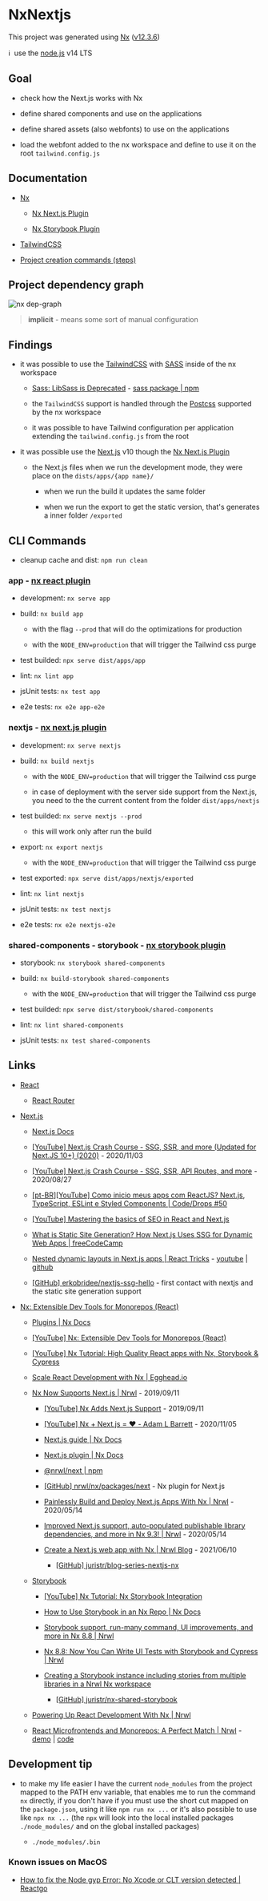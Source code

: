 # NxNextjs

This project was generated using [Nx](https://nx.dev/) ([v12.3.6](https://github.com/nrwl/nx/releases/tag/12.3.6))

ℹ️&nbsp;&nbsp;use the [node.js](https://nodejs.org/en/) v14 LTS

## Goal

- check how the Next.js works with Nx

- define shared components and use on the applications

- define shared assets (also webfonts) to use on the applications

- load the webfont added to the nx workspace and define to use it on the root `tailwind.config.js`

## Documentation

- [Nx](docs/nx.md)

  - [Nx Next.js Plugin](docs/nx-next-plugin.md)

  - [Nx Storybook Plugin](docs/nx-storybook-plugin.md)

- [TailwindCSS](docs/tailwindcss.md)

- [Project creation commands (steps)](docs/project-creation-commands.md)

## Project dependency graph

![nx dep-graph](docs/assets/nx_dep-graph.png)

> **implicit** - means some sort of manual configuration

## Findings

- it was possible to use the [TailwindCSS](https://tailwindcss.com/) with [SASS](https://sass-lang.com/) inside of the nx workspace

  - [Sass: LibSass is Deprecated](https://sass-lang.com/blog/libsass-is-deprecated) - [sass package | npm](https://www.npmjs.com/package/sass)

  - the `TailwindCSS` support is handled through the [Postcss](https://postcss.org/) supported by the nx workspace

  - it was possible to have Tailwind configuration per application extending the `tailwind.config.js` from the root

- it was possible use the [Next.js](https://nextjs.org/) v10 though the [Nx Next.js Plugin](https://nx.dev/latest/react/plugins/next/overview)

  - the Next.js files when we run the development mode, they were place on the `dists/apps/{app name}/`

    - when we run the build it updates the same folder

    - when we run the export to get the static version, that's generates a inner folder `/exported`

## CLI Commands

- cleanup cache and dist: `npm run clean`

### app - [nx react plugin](https://nx.dev/latest/react/plugins/react/overview)

- development: `nx serve app`

- build: `nx build app`

  - with the flag `--prod` that will do the optimizations for production

  - with the `NODE_ENV=production` that will trigger the Tailwind css purge

- test builded: `npx serve dist/apps/app`

- lint: `nx lint app`

- jsUnit tests: `nx test app`

- e2e tests: `nx e2e app-e2e`

### nextjs - [nx next.js plugin](https://nx.dev/latest/react/plugins/next/overview)

- development: `nx serve nextjs`

- build: `nx build nextjs`

  - with the `NODE_ENV=production` that will trigger the Tailwind css purge

  - in case of deployment with the server side support from the Next.js, you need to the the current content from the folder `dist/apps/nextjs`

- test builded: `nx serve nextjs --prod`

  - this will work only after run the build

- export: `nx export nextjs`

  - with the `NODE_ENV=production` that will trigger the Tailwind css purge

- test exported: `npx serve dist/apps/nextjs/exported`

- lint: `nx lint nextjs`

- jsUnit tests: `nx test nextjs`

- e2e tests: `nx e2e nextjs-e2e`

### shared-components - storybook - [nx storybook plugin](https://nx.dev/latest/react/plugins/storybook/overview)

- storybook: `nx storybook shared-components`

- build: `nx build-storybook shared-components`

  - with the `NODE_ENV=production` that will trigger the Tailwind css purge

- test builded: `npx serve dist/storybook/shared-components`

- lint: `nx lint shared-components`

- jsUnit tests: `nx test shared-components`

## Links

- [React](https://reactjs.org/)

  - [React Router](https://reactrouter.com/)

- [Next.js](https://nextjs.org/)

  - [Next.js Docs](https://nextjs.org/docs/getting-started)

  - [[YouTube] Next.js Crash Course - SSG, SSR, and more (Updated for Next.JS 10+) (2020)](https://www.youtube.com/watch?v=dArDe9v5QIA) - 2020/11/03

  - [[YouTube] Next.js Crash Course - SSG, SSR, API Routes, and more](https://www.youtube.com/watch?v=q-sYloF3xKM) - 2020/08/27

  - [[pt-BR][YouTube] Como inicio meus apps com ReactJS? Next.js, TypeScript, ESLint e Styled Components | Code/Drops #50](https://www.youtube.com/watch?v=1nVUfZg2dSA)

  - [[YouTube] Mastering the basics of SEO in React and Next.js](https://www.youtube.com/watch?v=GfsqFaiaK3A)

  - [What is Static Site Generation? How Next.js Uses SSG for Dynamic Web Apps | freeCodeCamp](https://www.freecodecamp.org/news/static-site-generation-with-nextjs/)

  - [Nested dynamic layouts in Next.js apps | React Tricks](https://reacttricks.com/nested-dynamic-layouts-in-next-apps/) - [youtube](https://www.youtube.com/watch?v=69-mnojSa0M) | [github](https://github.com/kheruc/rt-nested-layouts)

  - [[GitHub] erkobridee/nextjs-ssg-hello](https://github.com/erkobridee/nextjs-ssg-hello) - first contact with nextjs and the static site generation support

- [Nx: Extensible Dev Tools for Monorepos (React)](https://nx.dev/react)

  - [Plugins | Nx Docs](https://nx.dev/react/plugins/overview)

  - [[YouTube] Nx: Extensible Dev Tools for Monorepos (React)](https://www.youtube.com/watch?v=E188J7E_MDU)

  - [[YouTube] Nx Tutorial: High Quality React apps with Nx, Storybook & Cypress](https://www.youtube.com/watch?v=mfJBLhjYMdo)

  - [Scale React Development with Nx | Egghead.io](https://egghead.io/playlists/scale-react-development-with-nx-4038)

  - [Nx Now Supports Next.js | Nrwl](https://blog.nrwl.io/nx-now-supports-next-js-84ae3d0b2aed) - 2019/09/11

    - [[YouTube] Nx Adds Next.js Support](https://www.youtube.com/watch?v=dmwgmHJ8_Ms) - 2019/09/11

    - [[YouTube] Nx + Next.js = ❤️ - Adam L Barrett](https://www.youtube.com/watch?v=chBOFzpGpyo) - 2020/11/05

    - [Next.js guide | Nx Docs](https://nx.dev/latest/react/guides/nextjs)

    - [Next.js plugin | Nx Docs](https://nx.dev/latest/react/plugins/next/overview)

    - [@nrwl/next | npm](https://www.npmjs.com/package/@nrwl/next)

    - [[GitHub] nrwl/nx/packages/next](https://github.com/nrwl/nx/tree/master/packages/next) - Nx plugin for Next.js

    - [Painlessly Build and Deploy Next.js Apps With Nx | Nrwl](https://blog.nrwl.io/painlessly-build-and-deploy-next-js-apps-with-nx-225e2721da78) - 2020/05/14

    - [Improved Next.js support, auto-populated publishable library dependencies, and more in Nx 9.3! | Nrwl](https://blog.nrwl.io/improved-next-js-support-auto-populated-publishable-library-dependencies-and-more-in-nx-9-3-c7dc967dc065) - 2020/05/14

    - [Create a Next.js web app with Nx | Nrwl Blog](https://blog.nrwl.io/create-a-next-js-web-app-with-nx-bcf2ab54613) - 2021/06/10

      - [[GitHub] juristr/blog-series-nextjs-nx](https://github.com/juristr/blog-series-nextjs-nx)

  - [Storybook](https://storybook.js.org/)

    - [[YouTube] Nx Tutorial: Nx Storybook Integration](https://www.youtube.com/watch?v=sFpqyjT7u4s)

    - [How to Use Storybook in an Nx Repo | Nx Docs](https://nx.dev/react/plugins/storybook/overview)

    - [Storybook support, run-many command, UI improvements, and more in Nx 8.8 | Nrwl](https://blog.nrwl.io/storybook-support-run-many-command-ui-improvements-and-more-in-nx-8-8-90575cb5dda4)

    - [Nx 8.8: Now You Can Write UI Tests with Storybook and Cypress | Nrwl](https://blog.nrwl.io/ui-testing-with-storybook-and-nx-4b86975224c)

    - [Creating a Storybook instance including stories from multiple libraries in a Nrwl Nx workspace](https://medium.com/front-end-weekly/creating-a-storybook-instance-including-stories-from-multiple-libraries-in-a-nrwl-nx-workspace-89009a2bddf7)

      - [[GitHub] juristr/nx-shared-storybook](https://github.com/juristr/nx-shared-storybook)

  - [Powering Up React Development With Nx | Nrwl](https://blog.nrwl.io/powering-up-react-development-with-nx-cf0a9385dbec)

  - [React Microfrontends and Monorepos: A Perfect Match | Nrwl](https://blog.nrwl.io/monorepos-and-react-microfrontends-a-perfect-match-d49dca64489a) - [demo](https://nrwl-nx-examples-cart.netlify.com/cart) | [code](https://github.com/nrwl/nx-examples)

## Development tip

- to make my life easier I have the current `node_modules` from the project mapped to the PATH env variable, that enables me to run the command `nx` directly, if you don't have if you must use the short cut mapped on the `package.json`, using it like `npm run nx ...` or it's also possible to use like `npx nx ...` (the `npx` will look into the local installed packages `./node_modules/` and on the global installed packages)

  - `./node_modules/.bin`

### Known issues on MacOS

- [How to fix the Node gyp Error: No Xcode or CLT version detected | Reactgo](https://reactgo.com/gyp-xcode-or-clt-version-detected/)
